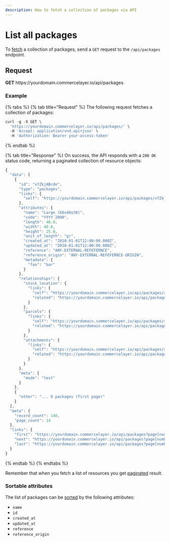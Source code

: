 ```yaml
---
description: How to fetch a collection of packages via API
---
```


# List all packages

To <a href="https://docs.commercelayer.io/developers/fetching-resources" target="_blank">fetch</a> a collection of packages, send a `GET` request to the `/api/packages` endpoint.

## Request

**GET** https://<i></i>yourdomain.commercelayer.io/api/packages

### **Example**

{% tabs %}
{% tab title="Request" %}
The following request fetches a collection of packages:

```javascript
curl -g -X GET \
  'https://yourdomain.commercelayer.io/api/packages/' \
  -H 'Accept: application/vnd.api+json' \
  -H 'Authorization: Bearer your-access-token'
```
{% endtab %}

{% tab title="Response" %}
On success, the API responds with a `200 OK` status code, returning a paginated collection of resource objects:

```javascript
{
  "data": [
    {
      "id": "xYZkjABcde",
      "type": "packages",
      "links": {
        "self": "https://yourdomain.commercelayer.io/api/packages/xYZkjABcde"
      },
      "attributes": {
        "name": "Large (60x40x30)",
        "code": "YYYY 2000",
        "length": 40.0,
        "width": 40.0,
        "height": 25.0,
        "unit_of_length": "gr",
        "created_at": "2018-01-01T12:00:00.000Z",
        "updated_at": "2018-01-01T12:00:00.000Z",
        "reference": "ANY-EXTERNAL-REFEFERNCE",
        "reference_origin": "ANY-EXTERNAL-REFEFERNCE-ORIGIN",
        "metadata": {
          "foo": "bar"
        }
      },
      "relationships": {
        "stock_location": {
          "links": {
            "self": "https://yourdomain.commercelayer.io/api/packages/xYZkjABcde/relationships/stock_location",
            "related": "https://yourdomain.commercelayer.io/api/packages/xYZkjABcde/stock_location"
          }
        },
        "parcels": {
          "links": {
            "self": "https://yourdomain.commercelayer.io/api/packages/xYZkjABcde/relationships/parcels",
            "related": "https://yourdomain.commercelayer.io/api/packages/xYZkjABcde/parcels"
          }
        },
        "attachments": {
          "links": {
            "self": "https://yourdomain.commercelayer.io/api/packages/xYZkjABcde/relationships/attachments",
            "related": "https://yourdomain.commercelayer.io/api/packages/xYZkjABcde/attachments"
          }
        }
      },
      "meta": {
        "mode": "test"
      }
    },
    {
      "other": "... 9 packages (first page)"
    }
  ],
  "meta": {
    "record_count": 140,
    "page_count": 14
  },
  "links": {
    "first": "https://yourdomain.commercelayer.io/api/packages?page[number]=1&page[size]=10",
    "next": "https://yourdomain.commercelayer.io/api/packages?page[number]=2&page[size]=10",
    "last": "https://yourdomain.commercelayer.io/api/packages?page[number]=14&page[size]=10"
  }
}
```
{% endtab %}
{% endtabs %}

Remember that when you fetch a list of resources you get <a href="https://docs.commercelayer.io/developers/pagination" target="_blank">paginated</a> result.

### Sortable attributes

The list of packages can be <a href="https://docs.commercelayer.io/developers/sorting-results" target="_blank">sorted</a> by the following attributes:

* `name`
* `id`
* `created_at`
* `updated_at`
* `reference`
* `reference_origin`

